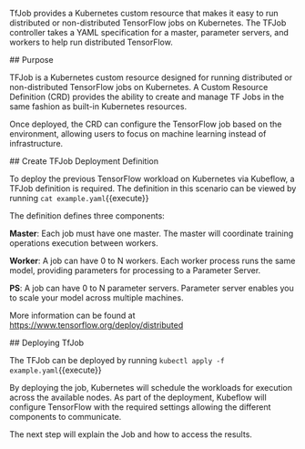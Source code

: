 TfJob provides a Kubernetes custom resource that makes it easy to run distributed or non-distributed TensorFlow jobs on Kubernetes. The TFJob controller takes a YAML specification for a master, parameter servers, and workers to help run distributed TensorFlow.

## Purpose

TFJob is a Kubernetes custom resource designed for running distributed or non-distributed TensorFlow jobs on Kubernetes. A Custom Resource Definition (CRD) provides the ability to create and manage TF Jobs in the same fashion as built-in Kubernetes resources.

Once deployed, the CRD can configure the TensorFlow job based on the environment, allowing users to focus on machine learning instead of infrastructure.

## Create TFJob Deployment Definition

To deploy the previous TensorFlow workload on Kubernetes via Kubeflow, a TFJob definition is required. The definition in this scenario can be viewed by running `cat example.yaml`{{execute}}

The definition defines three components:

__Master__: Each job must have one master. The master will coordinate training operations execution between workers.

__Worker__: A job can have 0 to N workers. Each worker process runs the same model, providing parameters for processing to a Parameter Server.

__PS__: A job can have 0 to N parameter servers. Parameter server enables you to scale your model across multiple machines.

More information can be found at https://www.tensorflow.org/deploy/distributed

## Deploying TfJob

The TFJob can be deployed by running `kubectl apply -f example.yaml`{{execute}}

By deploying the job, Kubernetes will schedule the workloads for execution across the available nodes. As part of the deployment, Kubeflow will configure TensorFlow with the required settings allowing the different components to communicate.

The next step will explain the Job and how to access the results.
